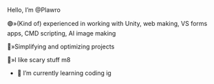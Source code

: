 Hello, I’m @Plawro

🟣»(Kind of) experienced in working with Unity, web making, VS forms apps, CMD scripting, AI image making

🔵»Simplifying and optimizing projects

🔴»I like scary stuff m8

- 🌱 I’m currently learning coding ig

<!---
Plawro is ✨ special ✨ because his `README.md` appears on his GitHub profile.
--->
